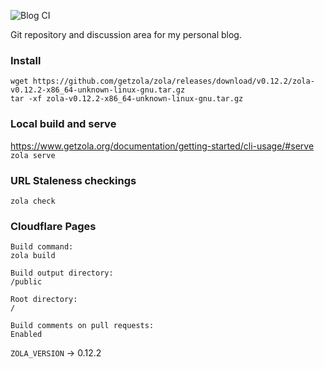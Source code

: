 ![Blog CI](https://github.com/ryanluker/luker.dev/actions/workflows/CI.yml/badge.svg?branch=main)

Git repository and discussion area for my personal blog.

### Install
```
wget https://github.com/getzola/zola/releases/download/v0.12.2/zola-v0.12.2-x86_64-unknown-linux-gnu.tar.gz
tar -xf zola-v0.12.2-x86_64-unknown-linux-gnu.tar.gz
```

### Local build and serve
https://www.getzola.org/documentation/getting-started/cli-usage/#serve  
`zola serve`

### URL Staleness checkings
`zola check`

### Cloudflare Pages
```
Build command:
zola build

Build output directory:
/public

Root directory:
/

Build comments on pull requests:
Enabled
```
`ZOLA_VERSION` -> 0.12.2
